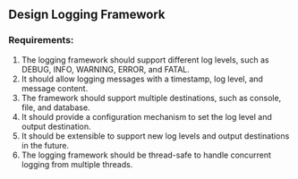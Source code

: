 ## **Design Logging Framework**

### **Requirements:**
1. The logging framework should support different log levels, such as DEBUG, INFO, WARNING, ERROR, and FATAL.
2. It should allow logging messages with a timestamp, log level, and message content.
3. The framework should support multiple destinations, such as console, file, and database.
4. It should provide a configuration mechanism to set the log level and output destination.
5. It should be extensible to support new log levels and output destinations in the future.
6. The logging framework should be thread-safe to handle concurrent logging  from multiple threads.
